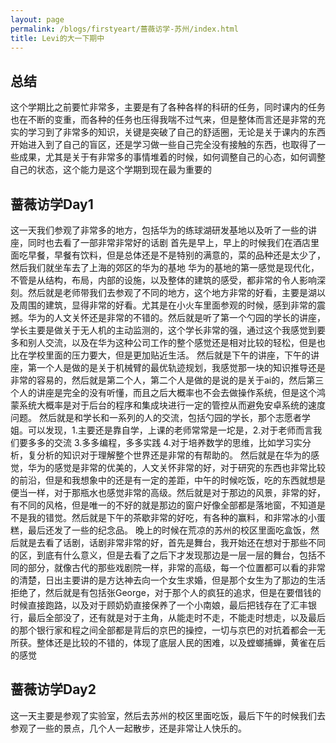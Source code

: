 ```yaml
---
layout: page
permalink: /blogs/firstyeart/蔷薇访学-苏州/index.html
title: Levi的大一下期中
---
```

## 总结
这个学期比之前要忙非常多，主要是有了各种各样的科研的任务，同时课内的任务也在不断的变重，而各种的任务也压得我喘不过气来，但是整体而言还是非常的充实的学习到了非常多的知识，关键是突破了自己的舒适圈，无论是关于课内的东西开始进入到了自己的盲区，还是学习做一些自己完全没有接触的东西，也取得了一些成果，尤其是关于有非常多的事情堆着的时候，如何调整自己的心态，如何调整自己的状态，这个能力是这个学期到现在最为重要的



## 蔷薇访学Day1
这一天我们参观了非常多的地方，包括华为的练球湖研发基地以及听了一些的讲座，同时也去看了一部非常非常好的话剧
首先是早上，早上的时候我们在酒店里面吃早餐，早餐有饮料，但是总体还是不是特别的满意的，菜的品种还是太少了，然后我们就坐车去了上海的郊区的华为的基地
华为的基地的第一感觉是现代化，不管是从结构，布局，内部的设施，以及整体的建筑的感受，都非常的令人影响深刻。然后就是老师带我们去参观了不同的地方，这个地方非常的好看，主要是湖以及周围的建筑，显得非常的好看。尤其是在小火车里面参观的时候，感到非常的震撼。华为的人文关怀还是非常的不错的。然后就是听了第一个勺园的学长的讲座，学长主要是做关于无人机的主动监测的，这个学长非常的强，通过这个我感觉到要多和别人交流，以及在华为这种公司工作的整个感觉还是相对比较的轻松，但是也比在学校里面的压力要大，但是更加贴近生活。
然后就是下午的讲座，下午的讲座，第一个人是做的是关于机械臂的最优轨迹规划，我感觉那一块的知识推导还是非常的容易的，然后就是第二个人，第二个人是做的是说的是关于ai的，然后第三个人的讲座是完全的没有听懂，而且之后大概率也不会去做操作系统，但是这个鸿蒙系统大概率是对于后台的程序和集成块进行一定的管控从而避免安卓系统的速度问题。
然后就是和学长和一系列的人的交流，包括勺园的学长，那个志愿者学姐。可以发现，1.主要还是靠自学，上课的老师常常是一坨是，2.对于老师而言我们要多多的交流 3.多多编程，多多实践 4.对于培养数学的思维，比如学习实分析，复分析的知识对于理解整个世界还是非常的有帮助的。
然后就是在华为的感觉，华为的感觉是非常的优美的，人文关怀非常的好，对于研究的东西也非常比较的前沿，但是和我想象中的还是有一定的差距，中午的时候吃饭，吃的东西就想是便当一样，对于那瓶水也感觉非常的高级。然后就是对于那边的风景，非常的好，有不同的风格，但是唯一的不好的就是那边的窗户好像全部都是落地窗，不知道是不是我的错觉。然后就是下午的茶歇非常的好吃，有各种的赢料，和非常冰的小蛋糕，最后还发了一些的纪念品。
晚上的时候在荒凉的苏州的校区里面吃盒饭，然后就是去看了话剧，话剧非常非常的好，首先是舞台，我开始还在想对于那些不同的区，到底有什么意义，但是去看了之后下才发现那边是一层一层的舞台，包括不同的部分，就像古代的那些戏剧院一样，非常的高级，每一个位置都可以看的非常的清楚，日出主要讲的是方达神去向一个女生求婚，但是那个女生为了那边的生活拒绝了，然后就是有包括张George，对于那个人的疯狂的追求，但是在要借钱的时候直接跑路，以及对于顾奶奶直接保养了一个小南娘，最后把钱存在了汇丰银行，最后全部没了，还有就是对于主角，从能走时不走，不能走时想走，以及最后的那个银行家和程之间全部都是背后的京巴的操控，一切与京巴的对抗着都会一无所获。整体还是比较的不错的，体现了底层人民的困难，以及螳螂捕蝉，黄雀在后的感觉
## 蔷薇访学Day2
这一天主要是参观了实验室，然后去苏州的校区里面吃饭，最后下午的时候我们去参观了一些的景点，几个人一起散步，还是非常让人快乐的。
